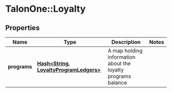 # TalonOne::Loyalty

## Properties
Name | Type | Description | Notes
------------ | ------------- | ------------- | -------------
**programs** | [**Hash&lt;String, LoyaltyProgramLedgers&gt;**](LoyaltyProgramLedgers.md) | A map holding information about the loyalty programs balance | 


